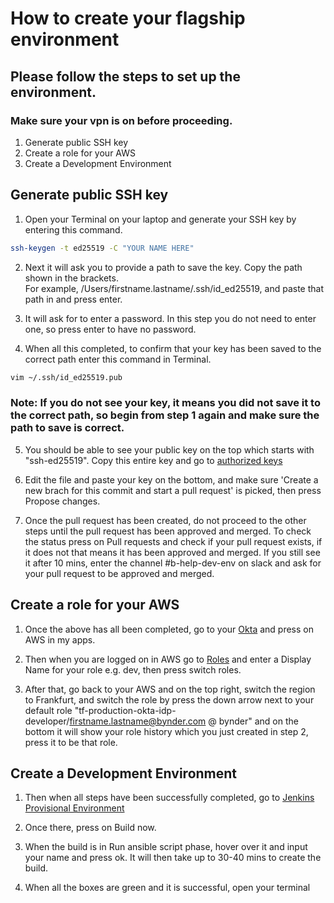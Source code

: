 # How to create your flagship environment
## Please follow the steps to set up the environment.
### **Make sure your vpn is on before proceeding.**
  1. Generate public SSH key
  2. Create a role for your AWS
  3. Create a Development Environment
  
## Generate public SSH key
  1. Open your Terminal on your laptop and generate your SSH key by entering this command.
 ```bash
 ssh-keygen -t ed25519 -C "YOUR NAME HERE"
```
  2. Next it will ask you to provide a path to save the key. Copy the path shown in the brackets. 
 <br /> For example, /Users/firstname.lastname/.ssh/id_ed25519, and paste that path in and press enter.
 
  3. It will ask for to enter a password. In this step you do not need to enter one, so press enter to have no password.
 
  4. When all this completed, to confirm that your key has been saved to the correct path enter this command in Terminal.
  ```bash
  vim ~/.ssh/id_ed25519.pub
  ```
  
  ### **Note: If you do not see your key, it means you did not save it to the correct path, so begin from step 1 again and make sure the path to save is correct.**
  
  5. You should be able to see your public key on the top which starts with "ssh-ed25519". Copy this entire key and go to [authorized keys](https://github.com/Bynder/env-provisioning-scripts/blob/master/user_access/authorized_keys)
  
  6. Edit the file and paste your key on the bottom, and make sure 'Create a new brach for this commit and start a pull request' is picked, then press Propose changes.
  
  7. Once the pull request has been created, do not proceed to the other steps until the pull request has been approved and merged. To check the status press on Pull requests and check if your pull request exists, if it does not that means it has been approved and merged. If you still see it after 10 mins, enter the channel #b-help-dev-env on slack and ask for your pull request to be approved and merged.
  
## Create a role for your AWS

  1. Once the above has all been completed, go to your [Okta](https://bynder.okta.com/app/UserHome) and press on AWS in my apps.
  
  2. Then when you are logged on in AWS go to [Roles](https://signin.aws.amazon.com/switchrole?roleName=tf-development-cross-account-iam-developer&account=bynder-development) and enter a Display Name for your role e.g. dev, then press switch roles.
  
  3. After that, go back to your AWS and on the top right, switch the region to Frankfurt, and switch the role by press the down arrow next to your default role "tf-production-okta-idp-developer/firstname.lastname@bynder.com @ bynder" and on the bottom it will show your role history which you just created in step 2, press it to be that role.

## Create a Development Environment

  1. Then when all steps have been successfully completed, go to [Jenkins Provisional Environment](https://jenkins.shared.eu-west-1.bynder.cloud/job/bynder-github/job/env-provisioning-scripts/job/master/)
  
  2. Once there, press on Build now.
  
  3. When the build is in Run ansible script phase, hover over it and input your name and press ok. It will then take up to 30-40 mins to create the build.
  
  4. When all the boxes are green and it is successful, open your terminal 
